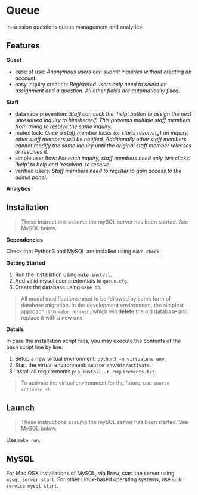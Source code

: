 # Queue
in-session questions queue management and analytics

## Features

**Guest**

- ease of use: *Anonymous users can submit inquiries without creating an account*
- easy inquiry creation: *Registered users only need to select an assignment and a question. All other fields are automatically filled.*

**Staff**

- data race prevention: *Staff can click the 'help' button to assign the next unresolved inquiry to him/herself. This prevents multiple staff members from trying to resolve the same inquiry.*
- mutex lock: *Once a staff member locks (or starts resolving) an inquiry, other staff members will be notified. Additionally other staff members cannot modify the same inquiry until the original staff member releases or resolves it.*
- simple user flow: *For each inquiry, staff members need only two clicks: 'help' to help and 'resolved' to resolve.*
- verified users: *Staff members need to register to gain access to the admin panel.*

**Analytics**

## Installation

> These instructions assume the mySQL server has been started. See MySQL below.

**Dependencies**

Check that Python3 and MySQL are installed using `make check`.

**Getting Started**

1. Run the installation using `make install`.
2. Add valid mysql user credentials to `queue.cfg`.
3. Create the database using `make db`.

> All model modifications need to be followed by some form of database
migration. In the development environment, the simplest approach is to
`make refresh`, which will **delete** the old database and replace it with
a new one.

**Details**

In case the installation script fails, you may execute the contents of the bash script line by line:

1. Setup a new virtual environment: `python3 -m virtualenv env`.
1. Start the virtual environment: `source env/bin/activate`.
1. Install all requirements `pip install -r requirements.txt`.

> To activate the virtual environment for the future, use `source activate.sh`.

## Launch

> These instructions assume the mySQL server has been started. See MySQL below.

Use `make run`.

## MySQL

For Mac OSX installations of MySQL, via Brew, start the server using
`mysql.server start`. For other Linux-based operating systems, use
`sudo service mysql start`.
